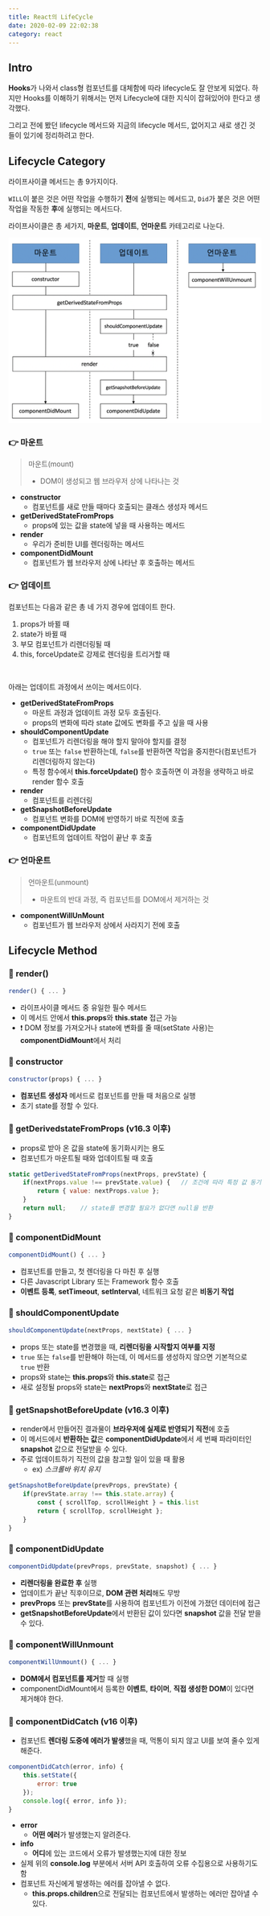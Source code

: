 ```yaml
---
title: React의 LifeCycle
date: 2020-02-09 22:02:38
category: react
---
```


## Intro

**Hooks**가 나와서 class형 컴포넌트를 대체함에 따라 lifecycle도 잘 안보게 되었다. 하지만 Hooks를 이해하기 위해서는 먼저 Lifecycle에 대한 지식이 잡혀있어야 한다고 생각했다.

그리고 전에 봤던 lifecycle 메서드와 지금의 lifecycle 메서드, 없어지고 새로 생긴 것들이 있기에 정리하려고 한다.

## Lifecycle Category

라이프사이클 메서드는 총 9가지이다.

`WILL`이 붙은 것은 어떤 작업을 수행하기 **전**에 실행되는 메서드고, `Did`가 붙은 것은 어떤 작업을 작동한 **후**에 실행되는 메서드다.

라이프사이클은 총 세가지, **마운트**, **업데이트**, **언마운트** 카테고리로 나눈다.

<img src='./img/LifeCycle-lifecycle.png' />

### :point_right: 마운트

> 마운트(mount)
>
> - DOM이 생성되고 웹 브라우저 상에 나타나는 것

- **constructor**
  - 컴포넌트를 새로 만들 때마다 호출되는 클래스 생성자 메서드
- **getDerivedStateFromProps**
  - props에 있는 값을 state에 넣을 때 사용하는 메서드
- **render**
  - 우리가 준비한 UI를 렌더링하는 메서드
- **componentDidMount**
  - 컴포넌트가 웹 브라우저 상에 나타난 후 호출하는 메서드

### :point_right: 업데이트

컴포넌트는 다음과 같은 총 네 가지 경우에 업데이트 한다.

1. props가 바뀔 때
2. state가 바뀔 때
3. 부모 컴포넌트가 리렌더링될 때
4. this, forceUpdate로 강제로 렌더링을 트리거할 때

<br />

아래는 업데이트 과정에서 쓰이는 메서드이다.

- **getDerivedStateFromProps**
  - 마운트 과정과 업데이트 과정 모두 호출된다.
  - props의 변화에 따라 state 값에도 변화를 주고 싶을 때 사용
- **shouldComponentUpdate**
  - 컴포넌트가 리렌더링을 해야 할지 말아야 할지를 결정
  - `true` 또는 `false` 반환하는데, `false`를 반환하면 작업을 중지한다(컴포넌트가 리렌더링하지 않는다)
  - 특정 함수에서 **this.forceUpdate()** 함수 호출하면 이 과정을 생략하고 바로 render 함수 호출
- **render**
  - 컴포넌트를 리렌더링
- **getSnapshotBeforeUpdate**
  - 컴포넌트 변화를 DOM에 반영하기 바로 직전에 호출
- **componentDidUpdate**
  - 컴포넌트의 업데이트 작업이 끝난 후 호출

### :point_right: 언마운트

> 언마운트(unmount)
>
> - 마운트의 반대 과정, 즉 컴포넌트를 DOM에서 제거하는 것

- **componentWillUnMount**
  - 컴포넌트가 웹 브라우저 상에서 사라지기 전에 호출

## Lifecycle Method

### :banana: render()

```javascript
render() { ... }
```

- 라이프사이클 메서드 중 유일한 필수 메서드
- 이 메서드 안에서 **this.props**와 **this.state** 접근 가능
- :exclamation: DOM 정보를 가져오거나 state에 변화를 줄 때(setState 사용)는 **componentDidMount**에서 처리

### :banana: constructor

```javascript
constructor(props) { ... }
```

- **컴포넌트 생성자** 메서드로 컴포넌트를 만들 때 처음으로 실행
- 초기 state를 정할 수 있다.

### :banana: getDerivedstateFromProps (v16.3 이후)

- props로 받아 온 값을 state에 동기화시키는 용도
- 컴포넌트가 마운트될 때와 업데이트될 때 호출

```javascript
static getDerivedStateFromProps(nextProps, prevState) {
    if(nextProps.value !== prevState.value) {   // 조건에 따라 특정 값 동기화
        return { value: nextProps.value };
    }
    return null;    // state를 변경할 필요가 없다면 null을 반환
}
```

### :banana: componentDidMount

```javascript
componentDidMount() { ... }
```

- 컴포넌트를 만들고, 첫 렌더링을 다 마친 후 실행
- 다른 Javascript Library 또는 Framework 함수 호출
- **이벤트 등록**, **setTimeout**, **setInterval**, 네트워크 요청 같은 **비동기 작업**

### :banana: shouldComponentUpdate

```javascript
shouldComponentUpdate(nextProps, nextState) { ... }
```

- props 또는 state를 변경했을 때, **리렌더링을 시작할지 여부를 지정**
- `true` 또는 `false`를 반환해야 하는데, 이 메서드를 생성하지 않으면 기본적으로 `true` 반환
- props와 state는 **this.props**와 **this.state**로 접근
- 새로 설정될 props와 state는 **nextProps**와 **nextState**로 접근

### :banana: getSnapshotBeforeUpdate (v16.3 이후)

- render에서 만들어진 결과물이 **브라우저에 실제로 반영되기 직전**에 호출
- 이 메서드에서 **반환하는 값**은 **componentDidUpdate**에서 세 번째 파라미터인 **snapshot** 값으로 전달받을 수 있다.
- 주로 업데이트하기 직전의 값을 참고할 일이 있을 때 활용
  - ex) _스크롤바 위치 유지_

```javascript
getSnapshotBeforeUpdate(prevProps, prevState) {
    if(prevState.array !== this.state.array) {
        const { scrollTop, scrollHeight } = this.list
        return { scrollTop, scrollHeight };
    }
}
```

### :banana: componentDidUpdate

```javascript
componentDidUpdate(prevProps, prevState, snapshot) { ... }
```

- **리렌더링을 완료한 후** 실행
- 업데이트가 끝난 직후이므로, **DOM 관련 처리**해도 무방
- **prevProps** 또는 **prevState**를 사용하여 컴포넌트가 이전에 가졌던 데이터에 접근
- **getSnapshotBeforeUpdate**에서 반환된 값이 있다면 **snapshot** 값을 전달 받을 수 있다.

### :banana: componentWillUnmount

```javascript
componentWillUnmount() { ... }
```

- **DOM에서 컴포넌트를 제거**할 때 실행
- componentDidMount에서 등록한 **이벤트**, **타이머**, **직접 생성한 DOM**이 있다면 제거해야 한다.

### :banana: componentDidCatch (v16 이후)

- 컴포넌트 **렌더링 도중에 에러가 발생**했을 때, 먹통이 되지 않고 UI를 보여 줄수 있게 해준다.

```javascript
componentDidCatch(error, info) {
    this.setState({
        error: true
    });
    console.log({ error, info });
}
```

- **error**
  - **어떤 에러**가 발생했는지 알려준다.
- **info**
  - **어디**에 있는 코드에서 오류가 발생했는지에 대한 정보
- 실제 위의 **console.log** 부분에서 서버 API 호출하여 오류 수집용으로 사용하기도 함
- 컴포넌트 자신에게 발생하는 에러를 잡아낼 수 없다.
  - **this.props.children**으로 전달되는 컴포넌트에서 발생하는 에러만 잡아낼 수 있다.
